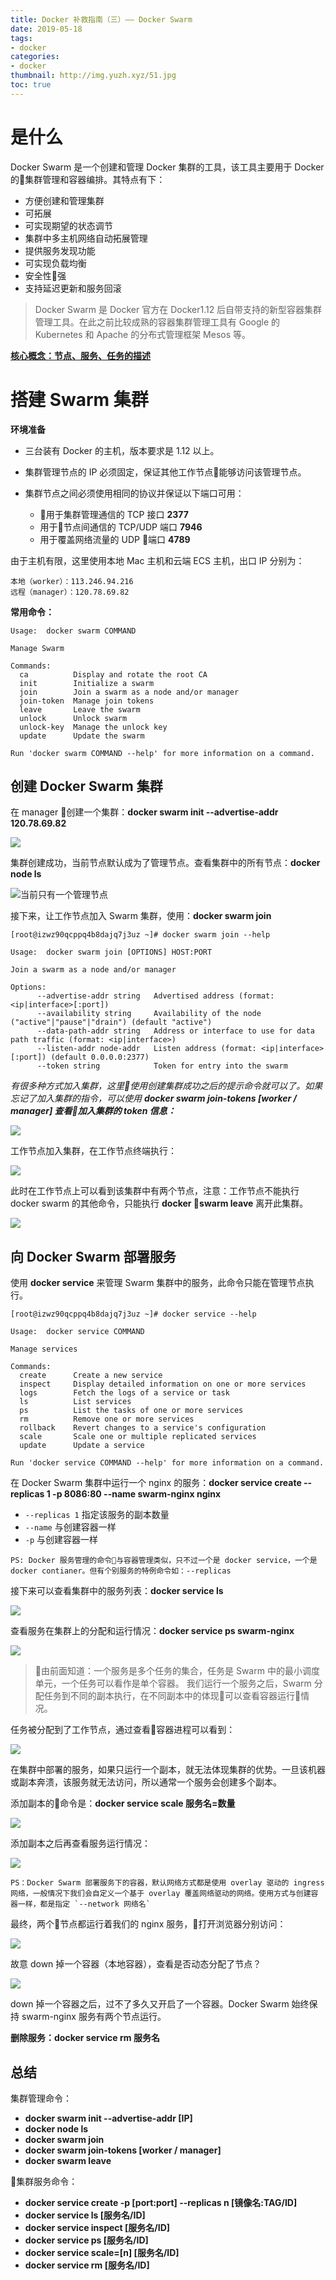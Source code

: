 ```yaml
---
title: Docker 补救指南（三）—— Docker Swarm
date: 2019-05-18
tags:
- docker
categories:
- docker
thumbnail: http://img.yuzh.xyz/51.jpg
toc: true
---
```


# 是什么
Docker Swarm 是一个创建和管理 Docker 集群的工具，该工具主要用于 Docker 的集群管理和容器编排。其特点有下：

- 方便创建和管理集群
- 可拓展
- 可实现期望的状态调节
- 集群中多主机网络自动拓展管理
- 提供服务发现功能
- 可实现负载均衡
- 安全性强
- 支持延迟更新和服务回滚

> Docker Swarm 是 Docker 官方在 Docker1.12 后自带支持的新型容器集群管理工具。在此之前比较成熟的容器集群管理工具有 Google 的 Kubernetes 和 Apache 的分布式管理框架 Mesos 等。


**[核心概念：节点、服务、任务的描述](https://yeasy.gitbooks.io/docker_practice/content/swarm_mode/overview.html)**

# 搭建 Swarm 集群

**环境准备**

- 三台装有 Docker 的主机，版本要求是 1.12 以上。

- 集群管理节点的 IP 必须固定，保证其他工作节点能够访问该管理节点。

- 集群节点之间必须使用相同的协议并保证以下端口可用：

  - 用于集群管理通信的 TCP 接口 **2377**
  - 用于节点间通信的 TCP/UDP 端口 **7946**
  - 用于覆盖网络流量的 UDP 端口 **4789**

由于主机有限，这里使用本地 Mac 主机和云端 ECS 主机，出口 IP 分别为：

```
本地（worker）：113.246.94.216
远程（manager）：120.78.69.82
```

**常用命令：**
```
Usage:  docker swarm COMMAND

Manage Swarm

Commands:
  ca          Display and rotate the root CA
  init        Initialize a swarm
  join        Join a swarm as a node and/or manager
  join-token  Manage join tokens
  leave       Leave the swarm
  unlock      Unlock swarm
  unlock-key  Manage the unlock key
  update      Update the swarm

Run 'docker swarm COMMAND --help' for more information on a command.
```

## 创建 Docker Swarm 集群

在 manager 创建一个集群：**docker swarm init --advertise-addr 120.78.69.82**

![](http://img.yuzh.xyz/docker-note/20190518111019.png)

集群创建成功，当前节点默认成为了管理节点。查看集群中的所有节点：**docker node ls**

![当前只有一个管理节点](http://img.yuzh.xyz/docker-note/20190518111234.png)

接下来，让工作节点加入 Swarm 集群，使用：**docker swarm join**
```
[root@izwz90qcppq4b8dajq7j3uz ~]# docker swarm join --help

Usage:  docker swarm join [OPTIONS] HOST:PORT

Join a swarm as a node and/or manager

Options:
      --advertise-addr string   Advertised address (format: <ip|interface>[:port])
      --availability string     Availability of the node ("active"|"pause"|"drain") (default "active")
      --data-path-addr string   Address or interface to use for data path traffic (format: <ip|interface>)
      --listen-addr node-addr   Listen address (format: <ip|interface>[:port]) (default 0.0.0.0:2377)
      --token string            Token for entry into the swarm
```

_有很多种方式加入集群，这里使用创建集群成功之后的提示命令就可以了。如果忘记了加入集群的指令，可以使用 **docker swarm join-tokens [worker / manager] 查看加入集群的 token 信息：**_

![](http://img.yuzh.xyz/docker-note/20190518112303.png)

工作节点加入集群，在工作节点终端执行：

![](http://img.yuzh.xyz/docker-note/20190518112434.png)

此时在工作节点上可以看到该集群中有两个节点，注意：工作节点不能执行 docker swarm 的其他命令，只能执行 **docker swarm leave** 离开此集群。

![](http://img.yuzh.xyz/docker-note/20190518112710.png)

## 向 Docker Swarm 部署服务

使用 **docker service** 来管理 Swarm 集群中的服务，此命令只能在管理节点执行。

```
[root@izwz90qcppq4b8dajq7j3uz ~]# docker service --help

Usage:  docker service COMMAND

Manage services

Commands:
  create      Create a new service
  inspect     Display detailed information on one or more services
  logs        Fetch the logs of a service or task
  ls          List services
  ps          List the tasks of one or more services
  rm          Remove one or more services
  rollback    Revert changes to a service's configuration
  scale       Scale one or multiple replicated services
  update      Update a service

Run 'docker service COMMAND --help' for more information on a command.
```

在 Docker Swarm 集群中运行一个 nginx 的服务：**docker service create --replicas 1 -p 8086:80 --name swarm-nginx nginx**

- `--replicas 1` 指定该服务的副本数量
- `--name` 与创建容器一样
- `-p` 与创建容器一样

```
PS: Docker 服务管理的命令与容器管理类似，只不过一个是 docker service，一个是 docker contianer。但有个别服务的特例命令如：--replicas
```

接下来可以查看集群中的服务列表：**docker service ls**

![](http://img.yuzh.xyz/docker-note/20190518114355.png)

查看服务在集群上的分配和运行情况：**docker service ps swarm-nginx**

![](http://img.yuzh.xyz/docker-note/20190518115036.png)

> 由前面知道：一个服务是多个任务的集合，任务是 Swarm 中的最小调度单元，一个任务可以看作是单个容器。
> 我们运行一个服务之后，Swarm 分配任务到不同的副本执行，在不同副本中的体现可以查看容器运行情况。

任务被分配到了工作节点，通过查看容器进程可以看到：

![](http://img.yuzh.xyz/docker-note/20190518115639.png)

在集群中部署的服务，如果只运行一个副本，就无法体现集群的优势。一旦该机器或副本奔溃，该服务就无法访问，所以通常一个服务会创建多个副本。

添加副本的命令是：**docker service scale 服务名=数量**

![](http://img.yuzh.xyz/docker-note/20190518120449.png)

添加副本之后再查看服务运行情况：

![](http://img.yuzh.xyz/docker-note/20190518120559.png)

```
PS：Docker Swarm 部署服务下的容器，默认网络方式都是使用 overlay 驱动的 ingress 网络，一般情况下我们会自定义一个基于 overlay 覆盖网络驱动的网络。使用方式与创建容器一样，都是指定 `--network 网络名`
```

最终，两个节点都运行着我们的 nginx 服务，打开浏览器分别访问：

![](http://img.yuzh.xyz/docker-note/20190518165502.png)

故意 down 掉一个容器（本地容器），查看是否动态分配了节点？

![](http://img.yuzh.xyz/docker-note/20190518220055.png)

down 掉一个容器之后，过不了多久又开启了一个容器。Docker Swarm 始终保持 swarm-nginx 服务有两个节点运行。

**删除服务：docker service rm 服务名**

## 总结

集群管理命令：

- **docker swarm init --advertise-addr [IP]**
- **docker node ls**
- **docker swarm join**
- **docker swarm join-tokens [worker / manager]**
- **docker swarm leave**

集群服务命令：

- **docker service create -p [port:port] --replicas n [镜像名:TAG/ID]**
- **docker service ls [服务名/ID]**
- **docker service inspect [服务名/ID]**
- **docker service ps [服务名/ID]**
- **docker service scale=[n] [服务名/ID]**
- **docker service rm [服务名/ID]**
